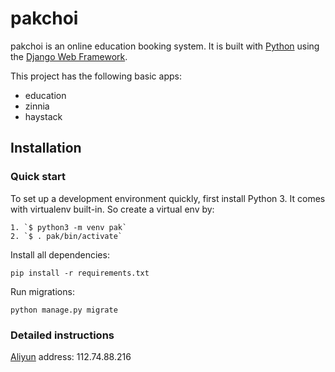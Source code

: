 

# pakchoi

pakchoi is an online education booking system. It is built with [Python][0] using the [Django Web Framework][1].

This project has the following basic apps:

* education
* zinnia
* haystack

## Installation

### Quick start

To set up a development environment quickly, first install Python 3. It
comes with virtualenv built-in. So create a virtual env by:

    1. `$ python3 -m venv pak`
    2. `$ . pak/bin/activate`

Install all dependencies:

    pip install -r requirements.txt

Run migrations:

    python manage.py migrate

### Detailed instructions

[Aliyun][2] address: 112.74.88.216

[0]: https://www.python.org/
[1]: https://www.djangoproject.com/
[2]: https://www.aliyun.com/